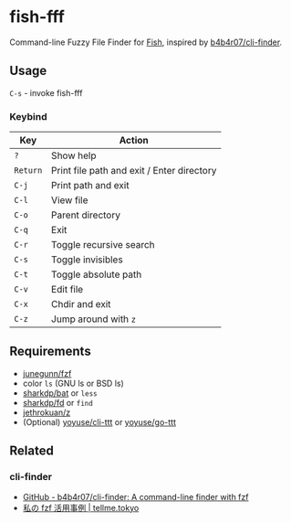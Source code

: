 # fish-fff

Command-line Fuzzy File Finder for [Fish](https://fishshell.com/), inspired by [b4b4r07/cli-finder](https://github.com/b4b4r07/cli-finder).

## Usage

`C-s` - invoke fish-fff

### Keybind

| Key      | Action                                     |
|----------|--------------------------------------------|
| `?`      | Show help                                  |
| `Return` | Print file path and exit / Enter directory |
| `C-j`    | Print path and exit                        |
| `C-l`    | View file                                  |
| `C-o`    | Parent directory                           |
| `C-q`    | Exit                                       |
| `C-r`    | Toggle recursive search                    |
| `C-s`    | Toggle invisibles                          |
| `C-t`    | Toggle absolute path                       |
| `C-v`    | Edit file                                  |
| `C-x`    | Chdir and exit                             |
| `C-z`    | Jump around with `z`                       |

## Requirements

- [junegunn/fzf](https://github.com/junegunn/fzf)
- color `ls` (GNU ls or BSD ls)
- [sharkdp/bat](https://github.com/sharkdp/bat) or `less`
- [sharkdp/fd](https://github.com/sharkdp/fd) or `find`
- [jethrokuan/z](https://github.com/jethrokuan/z)
- (Optional) [yoyuse/cli-ttt](https://github.com/yoyuse/cli-ttt) or [yoyuse/go-ttt](https://github.com/yoyuse/go-ttt)

## Related

### cli-finder

- [GitHub - b4b4r07/cli-finder: A command-line finder with fzf](https://github.com/b4b4r07/cli-finder)
- [私の fzf 活用事例 | tellme.tokyo](https://tellme.tokyo/post/2015/11/08/013526/)

